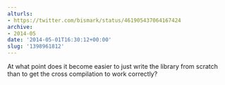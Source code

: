 ```yaml
---
alturls:
- https://twitter.com/bismark/status/461905437064167424
archive:
- 2014-05
date: '2014-05-01T16:30:12+00:00'
slug: '1398961812'
---
```


At what point does it become easier to just write the library from scratch than to get the cross compilation to work correctly?

